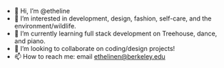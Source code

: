 - 👋 Hi, I’m @etheline
- 👀 I’m interested in development, design, fashion, self-care, and the environment/wildlife. 
- 🌱 I’m currently learning full stack development on Treehouse, dance, and piano. 
- 💞️ I’m looking to collaborate on coding/design projects!
- 📫 How to reach me: email ethelinen@berkeley.edu

